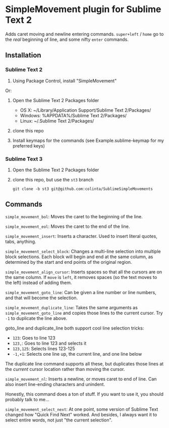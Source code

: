 SimpleMovement plugin for Sublime Text 2
========================================

Adds caret moving and newline entering commands.  `super+left` / `home` go to the *real* beginning of line, and some nifty `enter` commands.


Installation
------------

### Sublime Text 2

1. Using Package Control, install "SimpleMovement"

Or:

1. Open the Sublime Text 2 Packages folder

    - OS X: ~/Library/Application Support/Sublime Text 2/Packages/
    - Windows: %APPDATA%/Sublime Text 2/Packages/
    - Linux: ~/.Sublime Text 2/Packages/

2. clone this repo
3. Install keymaps for the commands (see Example.sublime-keymap for my preferred keys)

### Sublime Text 3

1. Open the Sublime Text 2 Packages folder
2. clone this repo, but use the `st3` branch

       git clone -b st3 git@github.com:colinta/SublimeSimpleMovements

Commands
--------

`simple_movement_bol`: Moves the caret to the beginning of the line.

`simple_movement_eol`: Moves the caret to the end of the line.

`simple_movement_insert`: Inserts a character.  Used to insert literal quotes, tabs, anything.

`simple_movement_select_block`: Changes a multi-line selection into multiple block selections.  Each block will begin and end at the same column, as determined by the start and end points of the original region.

`simple_movement_align_cursor`: Inserts spaces so that all the cursors are on the same column.  If `move` is `left`, it removes spaces (so the text moves to the left) instead of adding them.

`simple_movement_goto_line`: Can be given a line number or line numbers, and that will become the selection.

`simple_movement_duplicate_line`: Takes the same arguments as `simple_movement_goto_line` and copies those lines to the current cursor.  Try `-1` to duplicate the line above.

goto_line and duplicate_line both support cool line selection tricks:

* `123`: Goes to line 123
* `123,`: Goes to line 123 and selects it
* `123,125`: Selects lines 123-125
* `-1,+1`: Selects one line up, the current line, and one line below

The duplicate line command supports all these, but duplicates those lines at the *current* cursor location rather than moving the cursor.

`simple_movement_nl`: Inserts a newline, or moves caret to end of line.  Can also insert line-ending characters and unindent.

Honestly, this command does a ton of stuff.  If you want to use it, you should probably talk to me...

`simple_movement_select_next`: At one point, some version of Sublime Text changed how "Quick Find Next" worked.  And besides, I always want it to select entire words, not just "the current selection".
